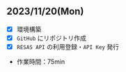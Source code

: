 ## 2023/11/20(Mon)
 - [x] 環境構築
 - [x] ``GitHub`` にリポジトリ作成
 - [x] ``RESAS API`` の利用登録・``API Key`` 発行

 - 作業時間：75min